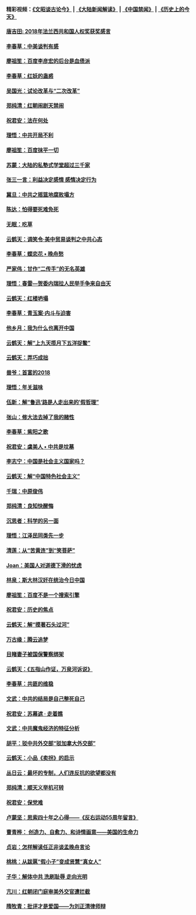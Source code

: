 #### 精彩视频：[《文昭谈古论今》](https://github.com/gfw-breaker/wenzhao) | [《大陆新闻解读》](https://github.com/gfw-breaker/ntdtv-comedy) | [《中国禁闻》](https://github.com/gfw-breaker/ntdtv-news) | [《历史上的今天》](https://github.com/gfw-breaker/today-in-history) 

#### [唐吉田: 2018年法兰西共和国人权奖获奖感言](../pages/nsc993/n11021537.md?t=02031528) 

#### [李春草：中美谈判有感](../pages/nsc993/n11019776.md?t=02031528) 

#### [廖祖笙：百度李彦宏的后台是血债派](../pages/nsc993/n11019767.md?t=02031528) 

#### [李春草：红妖的蛊惑](../pages/nsc993/n11017095.md?t=02031528) 

#### [吴国光：试论改革与“二次改革”](../pages/nsc993/n11017055.md?t=02031528) 

#### [郑纯清：红朝闹剧天禁闹](../pages/nsc993/n11017030.md?t=02031528) 

#### [祝君安：法在何处](../pages/nsc993/n11017021.md?t=02031528) 

#### [理悟：中共开局不利](../pages/nsc993/n11016938.md?t=02031528) 

#### [廖祖笙：百度抹平一切](../pages/nsc993/n11014925.md?t=02031528) 

#### [苏蒙：大陆的私塾式学堂超过三千家](../pages/nsc993/n11014334.md?t=02031528) 

#### [张三一言：利益决定感情 感情决定行为](../pages/nsc993/n11012463.md?t=02031528) 

#### [冀旦：中共之摇篮地腐败塌方](../pages/nsc993/n11009533.md?t=02031528) 

#### [陈达：怕得要死难免死](../pages/nsc993/n11009520.md?t=02031528) 

#### [无眠：吃草](../pages/nsc993/n11007940.md?t=02031528) 

#### [云鹤天：调笑令‧美中贸易谈判之中共心态](../pages/nsc993/n11007670.md?t=02031528) 

#### [李春草：蝶恋花  •  晚舟愁](../pages/nsc993/n11006605.md?t=02031528) 

#### [严家伟：甘作“二传手”的无名英雄](../pages/nsc993/n11005340.md?t=02031528) 

#### [理悟：春雷—贺委内瑞拉人民举手争来自由天](../pages/nsc993/n11005334.md?t=02031528) 

#### [云鹤天：红楼坍塌](../pages/nsc993/n11005318.md?t=02031528) 

#### [李春草：青玉案·内斗与迫害](../pages/nsc993/n11005306.md?t=02031528) 

#### [他乡月：我为什么也离开中国](../pages/nsc993/n11003553.md?t=02031528) 

#### [云鹤天：解“上九天揽月下五洋捉鳖”](../pages/nsc993/n11000750.md?t=02031528) 

#### [云鹤天：弄巧成拙](../pages/nsc993/n11000722.md?t=02031528) 

#### [兽爷：首富的2018](../pages/nsc993/n11000693.md?t=02031528) 

#### [理悟：年关滋味](../pages/nsc993/n10998847.md?t=02031528) 

#### [伍新：解“鲁迅‘路是人走出来的’假哲理”](../pages/nsc993/n10998777.md?t=02031528) 

#### [张山：修大法去掉了我的赌性](../pages/nsc993/n10997702.md?t=02031528) 

#### [李春草：紫阳之歌](../pages/nsc993/n10997679.md?t=02031528) 

#### [祝君安：虞美人 • 中共是坟墓](../pages/nsc993/n10996090.md?t=02031528) 

#### [李志宁：中国是社会主义国家吗？](../pages/nsc993/n10996097.md?t=02031528) 

#### [云鹤天：解“中国特色社会主义”](../pages/nsc993/n10996043.md?t=02031528) 

#### [千瑞：中原俊伟](../pages/nsc993/n10995401.md?t=02031528) 

#### [郑纯清：良知快醒悔](../pages/nsc993/n10995385.md?t=02031528) 

#### [沉思者：科学的另一面](../pages/nsc993/n10996074.md?t=02031528) 

#### [理悟：江泽民同类先一步](../pages/nsc993/n10995378.md?t=02031528) 

#### [清莲：从“苦黄连”到“笑菩萨”](../pages/nsc993/n10995466.md?t=02031528) 

#### [Joan：美国人对道德下滑的忧虑](../pages/nsc993/n10995424.md?t=02031528) 

#### [林泉：斯大林汉奸在统治今日中国](../pages/nsc993/n10995210.md?t=02031528) 

#### [廖祖笙：百度不是一个搜索引擎](../pages/nsc993/n10994961.md?t=02031528) 

#### [祝君安：历史的焦点](../pages/nsc993/n10994925.md?t=02031528) 

#### [云鹤天：解“摸著石头过河”](../pages/nsc993/n10993325.md?t=02031528) 

#### [万古缘：腾云追梦](../pages/nsc993/n10993120.md?t=02031528) 

#### [目睹妻子被国保警察绑架](../pages/nsc993/n10991525.md?t=02031528) 

#### [云鹤天：《五指山作证，万泉河诉说》](../pages/nsc993/n10991603.md?t=02031528) 

#### [李春草：共匪的维稳](../pages/nsc993/n10991348.md?t=02031528) 

#### [文武：中共的结局是自己整死自己](../pages/nsc993/n10989899.md?t=02031528) 

#### [祝君安：苏幕遮 · 走着瞧](../pages/nsc993/n10988901.md?t=02031528) 

#### [文武：中共魔鬼经济的特征分析](../pages/nsc993/n10987387.md?t=02031528) 

#### [胡平：驳中共外交部“驳加拿大外交部”](../pages/nsc993/n10987378.md?t=02031528) 

#### [云鹤天：小品《卖拐》的启示](../pages/nsc993/n10984392.md?t=02031528) 

#### [丛日云：最坏的专制，人们连反抗的欲望都没有](../pages/nsc993/n10984377.md?t=02031528) 

#### [郑纯清：顺天义举机可转](../pages/nsc993/n10984369.md?t=02031528) 

#### [祝君安：保党难](../pages/nsc993/n10984362.md?t=02031528) 

#### [卢蒙坚：思索四十年之心得——《反右运动55周年留言》](../pages/nsc993/n10984355.md?t=02031528) 

#### [曹青桦： 创造力、自愈力、和诗情画意——美国的生命力](../pages/nsc993/n10984216.md?t=02031528) 

#### [贞岩：怎样解读任正非谈孟晚舟言论](../pages/nsc993/n10984650.md?t=02031528) 

#### [桃桃：从跋扈“假小子”变成贤慧“真女人”](../pages/nsc993/n10984416.md?t=02031528) 

#### [子华：解体中共 洗刷耻辱 走向光明](../pages/nsc993/n10984019.md?t=02031528) 

#### [亢川：红朝闭门庭审美外交官遭拦截](../pages/nsc993/n10984050.md?t=02031528) 

#### [隋牧青：批评才是爱国——为刘正清律师辩](../pages/nsc993/n10983057.md?t=02031528) 

